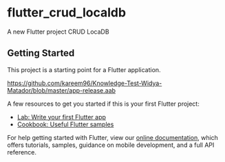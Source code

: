 # flutter_crud_localdb

A new Flutter project CRUD LocaDB

## Getting Started

This project is a starting point for a Flutter application.

https://github.com/kareem96/Knowledge-Test-Widya-Matador/blob/master/app-release.aab


A few resources to get you started if this is your first Flutter project:

- [Lab: Write your first Flutter app](https://flutter.dev/docs/get-started/codelab)
- [Cookbook: Useful Flutter samples](https://flutter.dev/docs/cookbook)

For help getting started with Flutter, view our
[online documentation](https://flutter.dev/docs), which offers tutorials,
samples, guidance on mobile development, and a full API reference.
